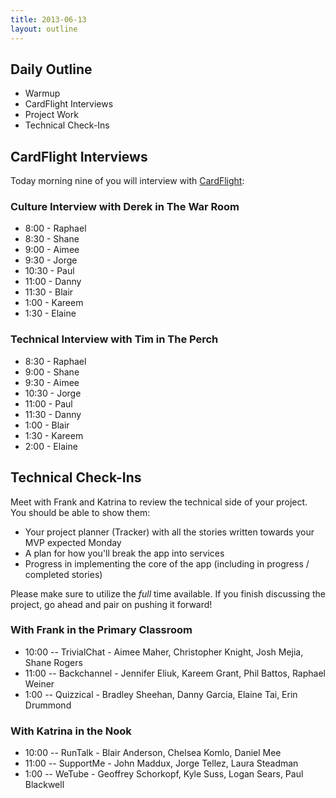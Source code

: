 ```yaml
---
title: 2013-06-13
layout: outline
---
```


## Daily Outline

* Warmup
* CardFlight Interviews
* Project Work
* Technical Check-Ins

## CardFlight Interviews

Today morning nine of you will interview with [CardFlight](https://getcardflight.com/):

### Culture Interview with Derek in The War Room

* 8:00 - Raphael
* 8:30 - Shane
* 9:00 - Aimee
* 9:30 - Jorge
* 10:30 - Paul
* 11:00 - Danny
* 11:30 - Blair
* 1:00 - Kareem
* 1:30 - Elaine

### Technical Interview with Tim in The Perch

* 8:30 - Raphael
* 9:00 - Shane
* 9:30 - Aimee
* 10:30 - Jorge
* 11:00 - Paul
* 11:30 - Danny
* 1:00 - Blair
* 1:30 - Kareem
* 2:00 - Elaine

## Technical Check-Ins

Meet with Frank and Katrina to review the technical side of your project. You should be able to show them:

* Your project planner (Tracker) with all the stories written towards your MVP expected Monday
* A plan for how you'll break the app into services
* Progress in implementing the core of the app (including in progress / completed stories)

Please make sure to utilize the *full* time available. If you finish discussing the project, go ahead and pair on pushing it forward!

### With Frank in the Primary Classroom

* 10:00 -- TrivialChat - Aimee Maher, Christopher Knight, Josh Mejia, Shane Rogers
* 11:00 -- Backchannel - Jennifer Eliuk, Kareem Grant, Phil Battos, Raphael Weiner
* 1:00 -- Quizzical - Bradley Sheehan, Danny Garcia, Elaine Tai, Erin Drummond

### With Katrina in the Nook

* 10:00 -- RunTalk - Blair Anderson, Chelsea Komlo, Daniel Mee
* 11:00 -- SupportMe - John Maddux, Jorge Tellez, Laura Steadman
* 1:00 -- WeTube - Geoffrey Schorkopf, Kyle Suss, Logan Sears, Paul Blackwell
